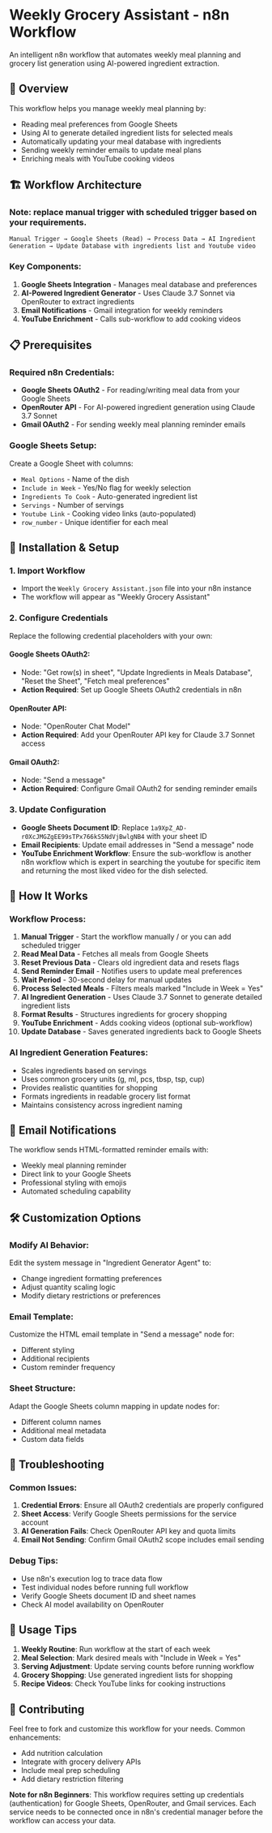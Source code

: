 # Weekly Grocery Assistant - n8n Workflow

An intelligent n8n workflow that automates weekly meal planning and grocery list generation using AI-powered ingredient extraction.

## 🎯 Overview

This workflow helps you manage weekly meal planning by:
- Reading meal preferences from Google Sheets
- Using AI to generate detailed ingredient lists for selected meals
- Automatically updating your meal database with ingredients
- Sending weekly reminder emails to update meal plans
- Enriching meals with YouTube cooking videos

## 🏗️ Workflow Architecture

### Note: replace manual trigger with scheduled trigger based on your requirements.

```
Manual Trigger → Google Sheets (Read) → Process Data → AI Ingredient Generation → Update Database with ingredients list and Youtube video
```

### Key Components:
1. **Google Sheets Integration** - Manages meal database and preferences
2. **AI-Powered Ingredient Generator** - Uses Claude 3.7 Sonnet via OpenRouter to extract ingredients
3. **Email Notifications** - Gmail integration for weekly reminders
4. **YouTube Enrichment** - Calls sub-workflow to add cooking videos

## 📋 Prerequisites

### Required n8n Credentials:
- **Google Sheets OAuth2** - For reading/writing meal data from your Google Sheets
- **OpenRouter API** - For AI-powered ingredient generation using Claude 3.7 Sonnet
- **Gmail OAuth2** - For sending weekly meal planning reminder emails

### Google Sheets Setup:
Create a Google Sheet with columns:
- `Meal Options` - Name of the dish
- `Include in Week` - Yes/No flag for weekly selection
- `Ingredients To Cook` - Auto-generated ingredient list
- `Servings` - Number of servings
- `Youtube Link` - Cooking video links (auto-populated)
- `row_number` - Unique identifier for each meal

## 🚀 Installation & Setup

### 1. Import Workflow
- Import the `Weekly Grocery Assistant.json` file into your n8n instance
- The workflow will appear as "Weekly Grocery Assistant"

### 2. Configure Credentials
Replace the following credential placeholders with your own:

#### Google Sheets OAuth2:
- Node: "Get row(s) in sheet", "Update Ingredients in Meals Database", "Reset the Sheet", "Fetch meal preferences"
- **Action Required**: Set up Google Sheets OAuth2 credentials in n8n

#### OpenRouter API:
- Node: "OpenRouter Chat Model"
- **Action Required**: Add your OpenRouter API key for Claude 3.7 Sonnet access

#### Gmail OAuth2:
- Node: "Send a message"
- **Action Required**: Configure Gmail OAuth2 for sending reminder emails

### 3. Update Configuration
- **Google Sheets Document ID**: Replace `1a9XpZ_AD-r0XcJMGZgEE99sTPx766kS5NdVjBwlgNB4` with your sheet ID
- **Email Recipients**: Update email addresses in "Send a message" node
- **YouTube Enrichment Workflow**: Ensure the sub-workflow is another n8n workflow which is expert in searching the youtube for specific item and returning the most liked video for the dish selected.

## 🔄 How It Works

### Workflow Process:
1. **Manual Trigger** - Start the workflow manually / or you can add scheduled trigger
2. **Read Meal Data** - Fetches all meals from Google Sheets
3. **Reset Previous Data** - Clears old ingredient data and resets flags
4. **Send Reminder Email** - Notifies users to update meal preferences
5. **Wait Period** - 30-second delay for manual updates
6. **Process Selected Meals** - Filters meals marked "Include in Week = Yes"
7. **AI Ingredient Generation** - Uses Claude 3.7 Sonnet to generate detailed ingredient lists
8. **Format Results** - Structures ingredients for grocery shopping
9. **YouTube Enrichment** - Adds cooking videos (optional sub-workflow)
10. **Update Database** - Saves generated ingredients back to Google Sheets

### AI Ingredient Generation Features:
- Scales ingredients based on servings
- Uses common grocery units (g, ml, pcs, tbsp, tsp, cup)
- Provides realistic quantities for shopping
- Formats ingredients in readable grocery list format
- Maintains consistency across ingredient naming

## 📧 Email Notifications

The workflow sends HTML-formatted reminder emails with:
- Weekly meal planning reminder
- Direct link to your Google Sheets
- Professional styling with emojis
- Automated scheduling capability

## 🛠️ Customization Options

### Modify AI Behavior:
Edit the system message in "Ingredient Generator Agent" to:
- Change ingredient formatting preferences
- Adjust quantity scaling logic
- Modify dietary restrictions or preferences

### Email Template:
Customize the HTML email template in "Send a message" node for:
- Different styling
- Additional recipients
- Custom reminder frequency

### Sheet Structure:
Adapt the Google Sheets column mapping in update nodes for:
- Different column names
- Additional meal metadata
- Custom data fields

## 🔧 Troubleshooting

### Common Issues:
1. **Credential Errors**: Ensure all OAuth2 credentials are properly configured
2. **Sheet Access**: Verify Google Sheets permissions for the service account
3. **AI Generation Fails**: Check OpenRouter API key and quota limits
4. **Email Not Sending**: Confirm Gmail OAuth2 scope includes email sending

### Debug Tips:
- Use n8n's execution log to trace data flow
- Test individual nodes before running full workflow
- Verify Google Sheets document ID and sheet names
- Check AI model availability on OpenRouter

## 📝 Usage Tips

1. **Weekly Routine**: Run workflow at the start of each week
2. **Meal Selection**: Mark desired meals with "Include in Week = Yes"
3. **Serving Adjustment**: Update serving counts before running workflow
4. **Grocery Shopping**: Use generated ingredient lists for shopping
5. **Recipe Videos**: Check YouTube links for cooking instructions

## 🤝 Contributing

Feel free to fork and customize this workflow for your needs. Common enhancements:
- Add nutrition calculation
- Integrate with grocery delivery APIs
- Include meal prep scheduling
- Add dietary restriction filtering

**Note for n8n Beginners**: This workflow requires setting up credentials (authentication) for Google Sheets, OpenRouter, and Gmail services. Each service needs to be connected once in n8n's credential manager before the workflow can access your data.
